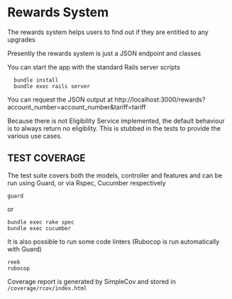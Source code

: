 # Rewards System

The rewards system helps users to find out if they are entitled to any upgrades

Presently the rewards system is just a JSON endpoint and classes


You can start the app with the standard Rails server scripts

```shell
  bundle install
  bundle exec rails server
```
You can request the JSON output at http://localhost:3000/rewards?account_number=account_number&tariff=tariff

Because there is not Eligibility Service implemented, the default behaviour is to always return no eligiblity. This is stubbed in the tests to provide the various use cases.

## TEST COVERAGE
The test suite covers both the models, controller and features and can be run using Guard, or via Rspec, Cucumber respectively

```shell
guard
```

or

```shell
bundle exec rake spec
bundle exec cucumber
```

It is also possible to run some code linters (Rubocop is run automatically with Guard)

```shell
reek
rubocop
```


Coverage report is generated by SimpleCov and stored in `/coverage/rcov/index.html`



